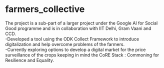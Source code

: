 # farmers_collective
The project is a sub-part of a larger project under the Google AI for Social Good programme and is in
collaboration with IIT Delhi, Gram Vaani and CCD. 
</br>
-Developed a tool using the ODK Collect Framework to introduce digitalization and help
overcome problems of the farmers. <br>
-Currently exploring options to develop a digital market for the price surveillance of the crops keeping in mind the CoRE Stack : Commoning for Resilience and Equality.
